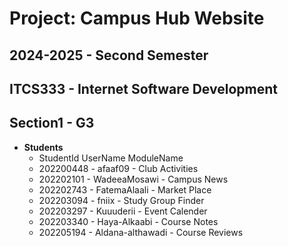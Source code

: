 # Project: Campus Hub Website
## 2024-2025 - Second Semester
## ITCS333 - Internet Software Development
## Section1 - G3
- **Students** 
    - StudentId UserName ModuleName
    - 202200448 - afaaf09 - Club Activities
    - 202202101 - WadeeaMosawi - Campus News
    - 202202743 - FatemaAlaali - Market Place
    - 202203094 - fniix - Study Group Finder
    - 202203297 - Kuuuderii - Event Calender
    - 202203340 - Haya-Alkaabi - Course Notes
    - 202205194 - Aldana-althawadi - Course Reviews
